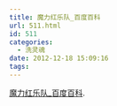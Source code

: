 ```yaml
---
title: 魔力红乐队_百度百科
url: 511.html
id: 511
categories:
  - 洗灵魂
date: 2012-12-18 15:09:16
tags:
---
```


[魔力红乐队_百度百科](http://baike.baidu.com/view/765622.htm).